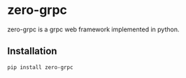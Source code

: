 # zero-grpc

zero-grpc is a grpc web framework implemented in python.

## Installation

```shell
pip install zero-grpc
```
